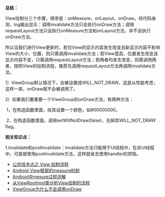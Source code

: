 





**总结：**

View绘制分三个步骤，顺序是：onMeasure，onLayout，onDraw。经代码亲测，log输出显示：调用invalidate方法只会执行onDraw方法；调用requestLayout方法只会执行onMeasure方法和onLayout方法，并不会执行onDraw方法。

所以当我们进行View更新时，若仅View的显示内容发生改变且新显示内容不影响View的大小、位置，则只需调用invalidate方法；若View宽高、位置发生改变且显示内容不变，只需调用requestLayout方法；若两者均发生改变，则需调用两者，按照View的绘制流程，推荐先调用requestLayout方法再调用invalidate方法。



1）ViewGroup默认情况下，会被设置成WILL_NOT_DRAW，这是从性能考虑，这样一来，onDraw就不会被调用了。

2）如果我们要重要一个ViweGroup的onDraw方法，有两种方法：

​        1，在构造函数里面，给其设置一个颜色，如#00000000。

​        2，在构造函数里面，调用setWillNotDraw(false)，去掉其WILL_NOT_DRAW flag。



**相关知识点：**

1.invalidate和postInvalidate：invalidate方法只能用于UI线程中，在非UI线程中，可直接使用postInvalidate方法，这样就省去使用handler的烦恼。




- [公共技术点之 View 绘制流程](http://a.codekk.com/detail/Android/lightSky/%E5%85%AC%E5%85%B1%E6%8A%80%E6%9C%AF%E7%82%B9%E4%B9%8B%20View%20%E7%BB%98%E5%88%B6%E6%B5%81%E7%A8%8B)
- [Android View框架的measure机制](http://www.cnblogs.com/xyhuangjinfu/p/5435201.html)
- [Android中mesure过程详解](http://www.cnblogs.com/xilinch/archive/2012/10/24/2737178.html)
- [从ViewRootImpl类分析View绘制的流程](http://blog.csdn.net/feiduclear_up/article/details/46772477)
- [ViewGroup为什么不会调用onDraw](http://blog.csdn.net/leehong2005/article/details/7299471)


